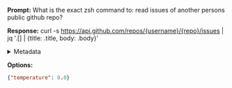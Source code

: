 **Prompt:**
What is the exact zsh command to: read issues of another persons public github repo?

**Response:**
curl -s https://api.github.com/repos/{username}/{repo}/issues | jq '.[] | {title: .title, body: .body}'

<details><summary>Metadata</summary>

- Duration: 1412 ms
- Datetime: 2023-08-15T18:57:01.786292
- Model: gpt-3.5-turbo-0613

</details>

**Options:**
```json
{"temperature": 0.0}
```

